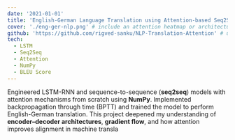 ```yaml
---
date: '2021-01-01'
title: 'English-German Language Translation using Attention-based Seq2Seq'
cover: './eng-ger-nlp.png' # include an attention heatmap or architecture diagram
github: 'https://github.com/rigved-sanku/NLP-Translation-Attention' # update if different
tech:
  - LSTM
  - Seq2Seq
  - Attention
  - NumPy
  - BLEU Score
---
```


Engineered LSTM-RNN and sequence-to-sequence (**seq2seq**) models with attention mechanisms from scratch using **NumPy**. Implemented backpropagation through time (BPTT) and trained the model to perform English-German translation. This project deepened my understanding of **encoder–decoder architectures**, **gradient flow**, and how attention improves alignment in machine transla
